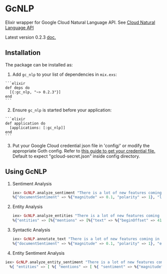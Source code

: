 # GcNLP

Elixir wrapper for Google Cloud Natural Language API. See [Cloud Natural Language API](https://cloud.google.com/natural-language/)

Latest version 0.2.3 [doc.](https://hexdocs.pm/gc_nlp/0.2.3)

## Installation

The package can be installed as:

  1. Add `gc_nlp` to your list of dependencies in `mix.exs`:

    ```elixir
    def deps do
      [{:gc_nlp, "~> 0.2.3"}]
    end
    ```

  2. Ensure `gc_nlp` is started before your application:

    ```elixir
    def application do
      [applications: [:gc_nlp]]
    end
    ```

  3. Put your Google Cloud credential json file in 'config/' or modify the appropriate Goth config. Refer to [this guide to get your credential file.](https://cloud.google.com/natural-language/docs/common/auth) Default to expect "gcloud-secret.json" inside config directory.

## Using GcNLP

1. Sentiment Analysis

	```elixir
	iex> GcNLP.analyze_sentiment "There is a lot of new features coming in Elixir 1.4"
	%{"documentSentiment" => %{"magnitude" => 0.1, "polarity" => 1}, "language" => "en"}

	```

2. Entity Analysis

	```elixir
	iex> GcNLP.analyze_entities "There is a lot of new features coming in Elixir 1.4"
    %{"entities" => [%{"mentions" => [%{"text" => %{"beginOffset" => 41, "content" => "Elixir 1.4"}}], "metadata" => %{}, "name" => "Elixir 1.4", "salience" => 0.16144496, "type" => "OTHER"}], "language" => "en"}
	```

3. Syntactic Analysis

	```elixir
	iex> GcNLP.annotate_text "There is a lot of new features coming in Elixir 1.4"
    %{"documentSentiment" => %{"magnitude" => 0.1, "polarity" => 1}, "entities" => [%{"mentions" => [%{"text" => %{"beginOffset" => 41, "content" => "Elixir 1.4"}}], "metadata" => %{}, "name" => "Elixir 1.4", "salience" => 0.16144496, "type" => "OTHER"}], "language" => "en", "sentences" => [%{"text" => %{"beginOffset" => 0, "content" => "There is a lot of new features coming in Elixir 1.4"}}], "tokens" => [%{"dependencyEdge" => %{"headTokenIndex" => 1, "label" => "EXPL"}, "lemma" => "There", "partOfSpeech" => %{"tag" => "DET"}, "text" => %{"beginOffset" => 0, "content" => "There"}}, %{"dependencyEdge" => %{"headTokenIndex" => 1, "label" => "ROOT"}, "lemma" => "be", "partOfSpeech" => %{"tag" => "VERB"}, "text" => %{"beginOffset" => 6, "content" => "is"}}, ...}
	```

  4. Entity Sentiment Analysis

  ```elixir
  iex> GcNLP.analyze_entity_sentiment "There is a lot of new features coming in Elixir 1.6"
    %{ "entities" => [ %{ "mentions" => [ %{ "sentiment" => %{"magnitude" => 0, "score" => 0}, "text" => %{"beginOffset" => 11, "content" => "lot"}, "type" => "COMMON" } ], "metadata" => %{}, "name" => "lot", "salience" => 0.46147496, "sentiment" => %{"magnitude" => 0, "score" => 0}, "type" => "OTHER" }, %{ "mentions" => [%{ "sentiment" => %{"magnitude" => 0, "score" => 0}, "text" => %{"beginOffset" => 22, "content" => "features"}, "type" => "COMMON" } ], "metadata" => %{}, "name" => "features", "salience" => 0.36635956, "sentiment" => %{"magnitude" => 0, "score" => 0}, "type" => "OTHER" }, %{ "mentions" => [ %{ "sentiment" => %{"magnitude" => 0, "score" => 0}, "text" => %{"beginOffset" => 41, "content" => "Elixir 1.6"}, "type" => "PROPER" } ], "metadata" => %{}, "name" => "Elixir 1.6", "salience" => 0.17216548, "sentiment" => %{"magnitude" => 0, "score" => 0}, "type" => "OTHER" } ], "language" => "en"}
  ```

